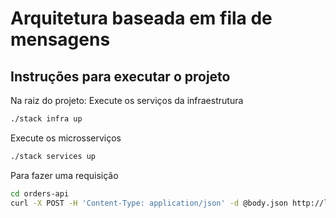 # Arquitetura baseada em fila de mensagens

## Instruções para executar o projeto
Na raiz do projeto:
Execute os serviços da infraestrutura
```bash
./stack infra up
```
Execute os microsserviços
```bash
./stack services up
```

Para fazer uma requisição
```bash
cd orders-api
curl -X POST -H 'Content-Type: application/json' -d @body.json http://localhost:8080/orders
```
